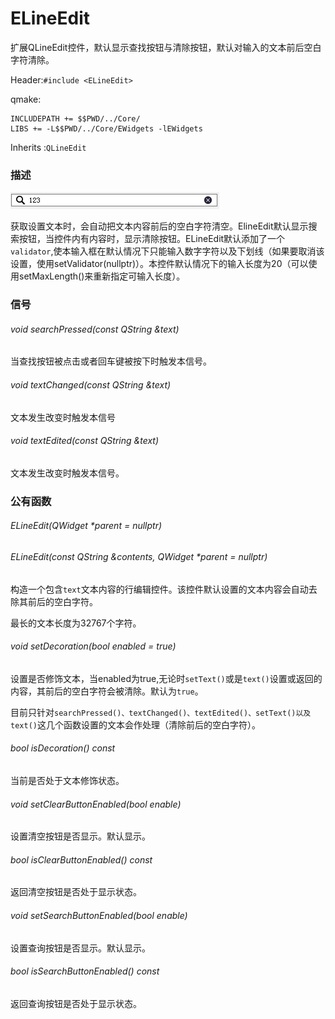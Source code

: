 # ELineEdit

扩展QLineEdit控件，默认显示查找按钮与清除按钮，默认对输入的文本前后空白字符清除。

Header:`#include <ELineEdit>`

qmake:

```
INCLUDEPATH += $$PWD/../Core/
LIBS += -L$$PWD/../Core/EWidgets -lEWidgets
```

Inherits :`QLineEdit`

### 描述

![image-20230119133723874](.\images\ELineEdit.png)

获取设置文本时，会自动把文本内容前后的空白字符清空。ElineEdit默认显示搜索按钮，当控件内有内容时，显示清除按钮。ELineEdit默认添加了一个`validator`,使本输入框在默认情况下只能输入数字字符以及下划线（如果要取消该设置，使用setValidator(nullptr)）。本控件默认情况下的输入长度为20（可以使用setMaxLength()来重新指定可输入长度）。

### 信号    

###### void searchPressed(const QString &text)

当查找按钮被点击或者回车键被按下时触发本信号。

###### void textChanged(const QString &text)

文本发生改变时触发本信号

###### void textEdited(const QString &text)

文本发生改变时触发本信号。

### 公有函数

###### ELineEdit(QWidget *parent = nullptr)

###### ELineEdit(const QString &contents, QWidget *parent = nullptr)

构造一个包含`text`文本内容的行编辑控件。该控件默认设置的文本内容会自动去除其前后的空白字符。

最长的文本长度为32767个字符。

###### void setDecoration(bool enabled = true)

设置是否修饰文本，当enabled为true,无论时`setText()`或是`text()`设置或返回的内容，其前后的空白字符会被清除。默认为`true`。

目前只针对`searchPressed()、textChanged()、textEdited()、setText()以及text()`这几个函数设置的文本会作处理（清除前后的空白字符）。

###### bool isDecoration() const

当前是否处于文本修饰状态。

###### void setClearButtonEnabled(bool enable)

设置清空按钮是否显示。默认显示。

###### bool isClearButtonEnabled() const

返回清空按钮是否处于显示状态。

###### void setSearchButtonEnabled(bool enable)

设置查询按钮是否显示。默认显示。

###### bool isSearchButtonEnabled() const

返回查询按钮是否处于显示状态。


